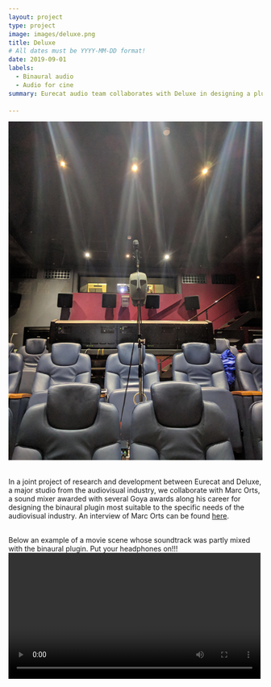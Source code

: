 ```yaml
---
layout: project
type: project
image: images/deluxe.png
title: Deluxe
# All dates must be YYYY-MM-DD format!
date: 2019-09-01
labels:
  - Binaural audio
  - Audio for cine
summary: Eurecat audio team collaborates with Deluxe in designing a plugin for mixing in binaural the soundtrack of audiovisual productions.

---
```


<div class="one wide column">
  <img class="ui centered medium image" src="/images/deluxe_cine_reduced.jpg">
</div>
<br />

In a joint project of research and development between Eurecat and Deluxe, a major studio from the audiovisual industry, we collaborate with Marc Orts, a sound mixer awarded with several Goya awards along his career for designing the binaural plugin most suitable to the specific needs of the audiovisual industry. An interview of Marc Orts can be found [here](https://produccionaudiovisual.com/produccion-cine/entrevista-al-mezclador-de-sonido-marc-orts/).

<br />
Below an example of a movie scene whose soundtrack was partly mixed with the binaural plugin. Put your headphones on!!!
<video width="500" controls controlsList="nodownload">

    <source src="/videos/durante-la-tormenta-audio-8d.mp4"
            type="video/mp4">

    Sorry, your browser doesn't support embedded videos.
</video>
